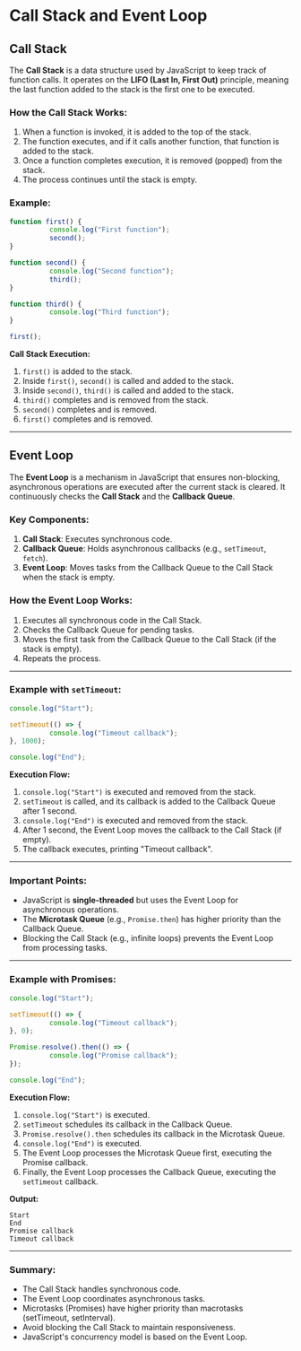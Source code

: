 # Call Stack and Event Loop

## Call Stack

The **Call Stack** is a data structure used by JavaScript to keep track of function calls. It operates on the **LIFO (Last In, First Out)** principle, meaning the last function added to the stack is the first one to be executed.

### How the Call Stack Works:
1. When a function is invoked, it is added to the top of the stack.
2. The function executes, and if it calls another function, that function is added to the stack.
3. Once a function completes execution, it is removed (popped) from the stack.
4. The process continues until the stack is empty.

### Example:
```javascript
function first() {
          console.log("First function");
          second();
}

function second() {
          console.log("Second function");
          third();
}

function third() {
          console.log("Third function");
}

first();
```

**Call Stack Execution:**
1. `first()` is added to the stack.
2. Inside `first()`, `second()` is called and added to the stack.
3. Inside `second()`, `third()` is called and added to the stack.
4. `third()` completes and is removed from the stack.
5. `second()` completes and is removed.
6. `first()` completes and is removed.

---

## Event Loop

The **Event Loop** is a mechanism in JavaScript that ensures non-blocking, asynchronous operations are executed after the current stack is cleared. It continuously checks the **Call Stack** and the **Callback Queue**.

### Key Components:
1. **Call Stack**: Executes synchronous code.
2. **Callback Queue**: Holds asynchronous callbacks (e.g., `setTimeout`, `fetch`).
3. **Event Loop**: Moves tasks from the Callback Queue to the Call Stack when the stack is empty.

### How the Event Loop Works:
1. Executes all synchronous code in the Call Stack.
2. Checks the Callback Queue for pending tasks.
3. Moves the first task from the Callback Queue to the Call Stack (if the stack is empty).
4. Repeats the process.

---

### Example with `setTimeout`:
```javascript
console.log("Start");

setTimeout(() => {
          console.log("Timeout callback");
}, 1000);

console.log("End");
```

**Execution Flow:**
1. `console.log("Start")` is executed and removed from the stack.
2. `setTimeout` is called, and its callback is added to the Callback Queue after 1 second.
3. `console.log("End")` is executed and removed from the stack.
4. After 1 second, the Event Loop moves the callback to the Call Stack (if empty).
5. The callback executes, printing "Timeout callback".

---

### Important Points:
- JavaScript is **single-threaded** but uses the Event Loop for asynchronous operations.
- The **Microtask Queue** (e.g., `Promise.then`) has higher priority than the Callback Queue.
- Blocking the Call Stack (e.g., infinite loops) prevents the Event Loop from processing tasks.

---

### Example with Promises:
```javascript
console.log("Start");

setTimeout(() => {
          console.log("Timeout callback");
}, 0);

Promise.resolve().then(() => {
          console.log("Promise callback");
});

console.log("End");
```

**Execution Flow:**
1. `console.log("Start")` is executed.
2. `setTimeout` schedules its callback in the Callback Queue.
3. `Promise.resolve().then` schedules its callback in the Microtask Queue.
4. `console.log("End")` is executed.
5. The Event Loop processes the Microtask Queue first, executing the Promise callback.
6. Finally, the Event Loop processes the Callback Queue, executing the `setTimeout` callback.

**Output:**
```
Start
End
Promise callback
Timeout callback
```

---

### Summary:
- The Call Stack handles synchronous code.
- The Event Loop coordinates asynchronous tasks.
- Microtasks (Promises) have higher priority than macrotasks (setTimeout, setInterval).
- Avoid blocking the Call Stack to maintain responsiveness.
- JavaScript's concurrency model is based on the Event Loop.
